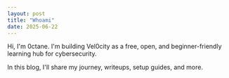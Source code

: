 ```yaml
---
layout: post
title: "Whoami"
date: 2025-06-22
---
```


Hi, I'm 0ctane. I'm building Vel0city as a free, open, and beginner-friendly learning hub for cybersecurity.

In this blog, I'll share my journey, writeups, setup guides, and more.
